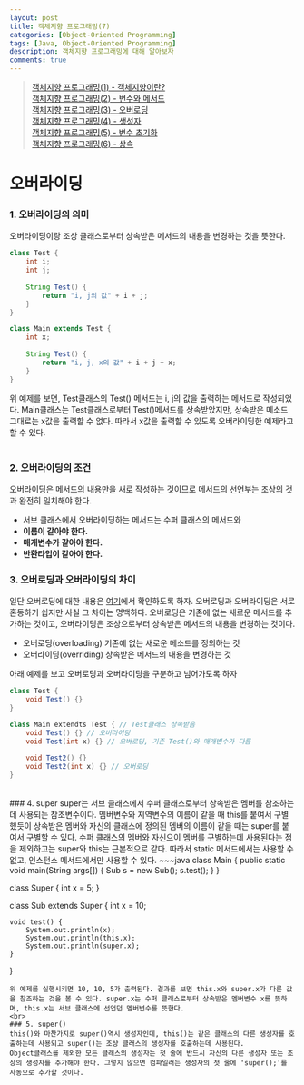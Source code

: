 ```yaml
---
layout: post
title: 객체지향 프로그래밍(7)
categories: [Object-Oriented Programming]
tags: [Java, Object-Oriented Programming]
description: 객체지향 프로그래밍에 대해 알아보자
comments: true
---
```


> [객체지향 프로그래밍(1) - 객체지향이란?](https://keencho.github.io/object-oriented%20programming/2019/03/31/java-%EA%B0%9D%EC%B2%B4%EC%A7%80%ED%96%A51.html)  
> [객체지향 프로그래밍(2) - 변수와 메서드](https://keencho.github.io/object-oriented%20programming/2019/04/02/java-%EA%B0%9D%EC%B2%B4%EC%A7%80%ED%96%A52.html)  
> [객체지향 프로그래밍(3) - 오버로딩](https://keencho.github.io/object-oriented%20programming/2019/04/05/java-%EA%B0%9D%EC%B2%B4%EC%A7%80%ED%96%A53.html)  
> [객체지향 프로그래밍(4) - 생성자](https://keencho.github.io/object-oriented%20programming/2019/04/11/java-%EA%B0%9D%EC%B2%B4%EC%A7%80%ED%96%A54.html)  
> [객체지향 프로그래밍(5) - 변수 초기화](https://keencho.github.io/object-oriented%20programming/2019/04/13/java-%EA%B0%9D%EC%B2%B4%EC%A7%80%ED%96%A55.html)  
> [객체지향 프로그래밍(6) - 상속](https://keencho.github.io/object-oriented%20programming/2019/04/15/java-%EA%B0%9D%EC%B2%B4%EC%A7%80%ED%96%A56.html)  

# **오버라이딩**  
### 1. 오버라이딩의 의미  
오버라이딩이랑 조상 클래스로부터 상속받은 메서드의 내용을 변경하는 것을 뜻한다.  
~~~java
class Test {
	int i;
	int j;
	
	String Test() {
		return "i, j의 값" + i + j;
	}
}

class Main extends Test {
	int x;
	
	String Test() {
		return "i, j, x의 값" + i + j + x;
	}
}
~~~
위 예제를 보면, Test클래스의 Test() 메서드는 i, j의 값을 출력하는 메서드로 작성되었다. Main클래스는 Test클래스로부터 Test()메서드를 상속받았지만, 상속받은 메소드 그대로는 x값을 출력할 수 없다. 따라서 x값을 출력할 수 있도록 오버라이딩한 예제라고 할 수 있다.  
<br>  
### 2. 오버라이딩의 조건  
오버라이딩은 메서드의 내용만을 새로 작성하는 것이므로 메서드의 선언부는 조상의 것과 완전히 일치해야 한다.  
  * 서브 클래스에서 오버라이딩하는 메서드는 수퍼 클래스의 메서드와 
  * **이름이 같아야 한다.**  
  * **매개변수가 같아야 한다.**  
  * **반환타입이 같아야 한다.**
  
### 3. 오버로딩과 오버라이딩의 차이  
일단 오버로딩에 대한 내용은 [여기](https://keencho.github.io/object-oriented%20programming/2019/04/05/java-%EA%B0%9D%EC%B2%B4%EC%A7%80%ED%96%A53.html)에서 확인하도록 하자. 오버로딩과 오버라이딩은 서로 혼동하기 쉽지만 사실 그 차이는 명백하다. 오버로딩은 기존에 없는 새로운 메서드를 추가하는 것이고, 오버라이딩은 조상으로부터 상속받은 메서드의 내용을 변경하는 것이다.  
  * 오버로딩(overloading) 기존에 없는 새로운 메소드를 정의하는 것  
  * 오버라이딩(overriding) 상속받은 메서드의 내용을 변경하는 것
  
아래 예제를 보고 오버로딩과 오버라이딩을 구분하고 넘어가도록 하자  
~~~java
class Test {
	void Test() {}
}

class Main extendts Test { // Test클래스 상속받음
	void Test() {} // 오버라이딩
	void Test(int x) {} // 오버로딩, 기존 Test()와 매개변수가 다름
	
	void Test2() {}
	void Test2(int x) {} // 오버로딩
}
~~~  
<br>
### 4. super  
super는 서브 클래스에서 수퍼 클래스로부터 상속받은 멤버를 참조하는데 사용되는 참조변수이다. 멤버변수와 지역변수의 이름이 같을 때 this를 붙여서 구별했듯이 상속받은 멤버와 자신의 클래스에 정의된 멤버의 이름이 같을 때는 super를 붙여서 구별할 수 있다. 수퍼 클래스의 멤버와 자신으이 멤버를 구별하는데 사용된다는 점을 제외하고는 super와 this는 근본적으로 같다. 따라서 static 메서드에서는 사용할 수 없고, 인스턴스 메서드에서만 사용할 수 있다.  
~~~java
class Main {
	public static void main(String args[]) {
		Sub s = new Sub();
		s.test();
	}
}

class Super {
	int x = 5;
}

class Sub extends Super {
	int x = 10;
	
	void test() {
		System.out.println(x);
		System.out.println(this.x);
		System.out.println(super.x);
	}
}
~~~  
위 예제를 실행시키면 10, 10, 5가 출력된다. 결과를 보면 this.x와 super.x가 다른 값을 참조하는 것을 볼 수 있다. super.x는 수퍼 클래스로부터 상속받은 멤버변수 x를 뜻하며, this.x는 서브 클래스에 선언던 멤버변수를 뜻한다.  
<br>  
### 5. super()  
this()와 마찬가지로 super()역시 생성자인데, this()는 같은 클래스의 다른 생성자를 호출하는데 사용되고 super()는 조상 클래스의 생성자를 호출하는데 사용된다.  
Object클래스를 제외한 모든 클래스의 생성자는 첫 줄에 반드시 자신의 다른 생성자 또는 조상의 생성자를 추가해야 한다. 그렇지 않으면 컴파일러는 생성자의 첫 줄에 'super();'를 자동으로 추가할 것이다.
